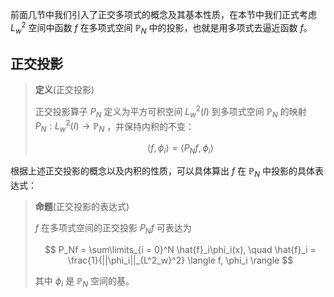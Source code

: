 
前面几节中我们引入了正交多项式的概念及其基本性质，在本节中我们正式考虑 $L_w^2$ 空间中函数 $f$ 在多项式空间 $\mathbb{P}_N$ 中的投影，也就是用多项式去逼近函数 $f$。

## 正交投影

> **定义**(正交投影)
>
> 正交投影算子 $P_N$ 定义为平方可积空间 $L_w^2(I)$ 到多项式空间 $\mathbb{P}_N$ 的映射 $P_N : L_w^2(I) \rightarrow \mathbb{P}_N$ ，并保持内积的不变：
>
> $$
\langle f, \phi_i \rangle = \langle P_N f, \phi_i \rangle
$$

根据上述正交投影的概念以及内积的性质，可以具体算出 $f$ 在 $\mathbb{P}_N$ 中投影的具体表达式：

> **命题**(正交投影的表达式)
>
> $f$ 在多项式空间的正交投影 $P_Nf$ 可表达为
>
> $$
P_Nf = \sum\limits_{i = 0}^N \hat{f}_i\phi_i(x), \quad  \hat{f}_i = \frac{1}{||\phi_i||_{L^2_w}^2} \langle f, \phi_i \rangle
$$
>
> 其中 $\phi_i$ 是 $\mathbb{P}_N$ 空间的基。





    
